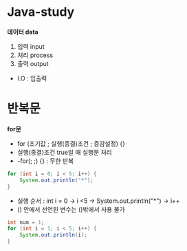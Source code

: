 # Java-study

**데이터 data**
1. 입력 input
2. 처리 process
3. 출력 output
- I.O : 입출력

# 반복문

**for문**
- for (초기값 ; 실행(종결)조건 ; 증감설정) {}
- 실행(종결)조건 true일 때 실행문 처리
- -for(; ;) {} : 무한 반복

```java
for (int i = 0; i < 5; i++) {
	System.out.println("*");
}
```
- 실행 순서 : int i = 0 -> i <5 -> System.out.println("*") -> i++
- () 안에서 선언된 변수는 ()밖에서 사용 불가

```java
int num = 1;
for (int i = 1; i < 5; i++) {
	System.out.println(i);
}
```
